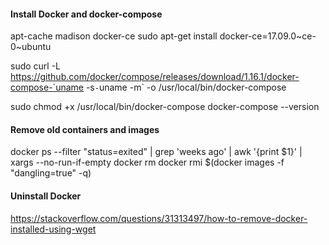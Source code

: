 
#### Install Docker and docker-compose
apt-cache madison docker-ce
sudo apt-get install docker-ce=17.09.0~ce-0~ubuntu

sudo curl -L https://github.com/docker/compose/releases/download/1.16.1/docker-compose-`uname -s`-`uname -m` -o /usr/local/bin/docker-compose

sudo chmod +x /usr/local/bin/docker-compose
docker-compose --version


#### Remove old containers and images
docker ps --filter "status=exited" | grep 'weeks ago' | awk '{print $1}' | xargs --no-run-if-empty docker rm
docker rmi $(docker images -f "dangling=true" -q)


#### Uninstall Docker
https://stackoverflow.com/questions/31313497/how-to-remove-docker-installed-using-wget

